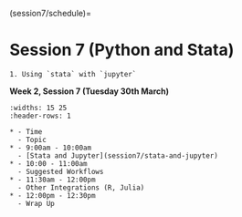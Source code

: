 (session7/schedule)=
# Session 7 (Python and Stata)

```{admonition} Aims & Outcomes:
1. Using `stata` with `jupyter`
```

**Week 2, Session 7 (Tuesday 30th March)**

```{list-table}
:widths: 15 25
:header-rows: 1

* - Time
  - Topic
* - 9:00am - 10:00am
  - [Stata and Jupyter](session7/stata-and-jupyter)
* - 10:00 - 11:00am
  - Suggested Workflows
* - 11:30am - 12:00pm
  - Other Integrations (R, Julia)
* - 12:00pm - 12:30pm
  - Wrap Up
```

